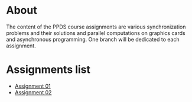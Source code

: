 
# About 

The content of the PPDS course assignments are various synchronization problems and their solutions and parallel computations on graphics cards and asynchronous programming. One branch will be dedicated to each assignment.

# Assignments list
- [Assignment 01](https://github.com/dominikabemberakova/Bemberakova_97392_feippds/tree/01)
- [Assignment 02](https://github.com/dominikabemberakova/Bemberakova_97392_feippds/tree/02)
